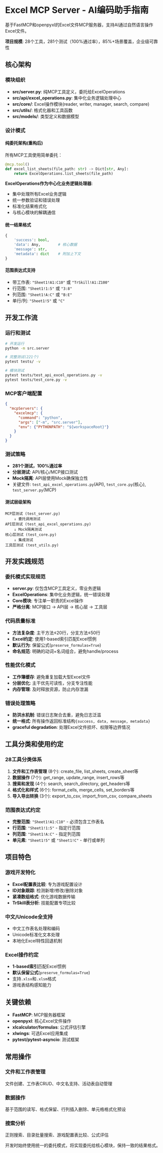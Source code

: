 # Excel MCP Server - AI编码助手指南

基于FastMCP和openpyxl的Excel文件MCP服务器，支持AI通过自然语言操作Excel文件。

**项目规模**: 28个工具，281个测试（100%通过率），85%+场景覆盖，企业级可靠性

## 核心架构

### 模块组织
- **src/server.py**: 纯MCP工具定义，委托给ExcelOperations
- **src/api/excel_operations.py**: 集中化业务逻辑处理中心
- **src/core/**: Excel操作模块(reader, writer, manager, search, compare)
- **src/utils/**: 格式化器和工具函数
- **src/models/**: 类型定义和数据模型

### 设计模式

#### 纯委托架构(重构后)
所有MCP工具使用简单委托：
```python
@mcp.tool()
def excel_list_sheets(file_path: str) -> Dict[str, Any]:
    return ExcelOperations.list_sheets(file_path)
```

**ExcelOperations作为中心化业务逻辑处理器**:
- 集中处理所有Excel业务逻辑
- 统一参数验证和错误处理
- 标准化结果格式化
- 与核心模块的解耦通信

#### 统一结果格式
```python
{
    'success': bool,
    'data': Any,        # 核心数据
    'message': str,
    'metadata': dict    # 附加上下文
}
```

#### 范围表达式支持
- 带工作表: `"Sheet1!A1:C10"` 或 `"TrSkill!A1:Z100"`
- 行范围: `"Sheet1!1:5"` 或 `"3:8"`
- 列范围: `"Sheet1!A:C"` 或 `"B:E"`
- 单行/列: `"Sheet1!5"` 或 `"C"`

## 开发工作流

### 运行和测试
```bash
# 开发运行
python -m src.server

# 完整测试(221个)
pytest tests/ -v

# 模块测试
pytest tests/test_api_excel_operations.py -v
pytest tests/test_core.py -v
```

### MCP客户端配置
```json
{
  "mcpServers": {
    "excelmcp": {
      "command": "python",
      "args": ["-m", "src.server"],
      "env": {"PYTHONPATH": "${workspaceRoot}"}
    }
  }
}
```

### 测试策略
- **281个测试，100%通过率**
- **分层测试**: API/核心/MCP接口测试
- **Mock隔离**: API层使用Mock确保独立性
- 关键文件: `test_api_excel_operations.py`(API), `test_core.py`(核心), `test_server.py`(MCP)

#### 测试层级架构
```
MCP层测试 (test_server.py)
    ↓ 委托调用测试
API层测试 (test_api_excel_operations.py)
    ↓ Mock隔离测试
核心层测试 (test_core.py)
    ↓ 集成测试
工具层测试 (test_utils.py)
```

## 开发实践规范

### 委托模式实现规范
- **server.py**: 仅包含MCP工具定义，零业务逻辑
- **ExcelOperations**: 集中化业务逻辑，统一错误处理
- **Core模块**: 专注单一职责的Excel操作
- **严格分离**: MCP接口 → API层 → 核心层 → 工具层

### 代码质量标准
- **方法复杂度**: 主干方法≤20行，分支方法≤50行
- **Excel约定**: 使用1-based索引匹配Excel惯例
- **默认行为**: 保留公式(`preserve_formulas=True`)
- **命名规范**: 明确的动词+名词组合，避免handle/process

### 性能优化模式
- **工作簿缓存**: 避免重复加载大型Excel文件
- **分层优化**: 主干优先可读性，分支专注性能
- **内存管理**: 及时释放资源，防止内存泄漏

### 错误处理策略
- **防洪水机制**: 错误日志聚合去重，避免日志泛滥
- **统一格式**: 所有操作返回标准结构`{success, data, message, metadata}`
- **graceful degradation**: 处理Excel文件损坏、权限等边界情况

## 工具分类和使用约定

### 28工具分类体系
1. **文件和工作表管理** (8个): create_file, list_sheets, create_sheet等
2. **数据操作** (7个): get_range, update_range, insert_rows等
3. **搜索和发现** (4个): search, search_directory, get_headers等
4. **格式化和样式** (6个): format_cells, merge_cells, set_borders等
5. **导入导出转换** (3个): export_to_csv, import_from_csv, compare_sheets

### 范围表达式约定
- **完整范围**: `"Sheet1!A1:C10"` - 必须包含工作表名
- **行范围**: `"Sheet1!1:5"` - 指定行范围
- **列范围**: `"Sheet1!A:C"` - 指定列范围
- **单元素**: `"Sheet1!5"` 或 `"Sheet1!C"` - 单行或单列

## 项目特色

### 游戏开发特化
- **Excel配置表比较**: 专为游戏配置设计
- **ID对象跟踪**: 检测新增/修改/删除对象
- **紧凑数组格式**: 优化游戏数据传输
- **TrSkill表分析**: 技能配置专项比较

### 中文/Unicode全支持
- 中文工作表名处理和编码
- Unicode标准化文本处理
- 本地化Excel特性回退机制

### Excel操作约定
- **1-based索引**匹配Excel惯例
- **默认保留公式**(`preserve_formulas=True`)
- 支持`.xlsx`和`.xlsm`格式
- 游戏表结构感知能力

## 关键依赖
- **FastMCP**: MCP服务器框架
- **openpyxl**: 核心Excel文件操作
- **xlcalculator/formulas**: 公式评估引擎
- **xlwings**: 可选Excel应用集成
- **pytest/pytest-asyncio**: 测试框架

## 常用操作

### 文件和工作表管理
文件创建、工作表CRUD、中文名支持、活动表自动管理

### 数据操作
基于范围的读写、格式保留、行列插入删除、单元格格式化预设

### 搜索分析
正则搜索、目录批量搜索、游戏配置表比较、公式评估

开发时始终使用统一的委托模式，将实现委托给核心模块，保持一致的结果格式。
